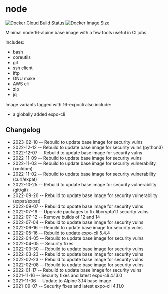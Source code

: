 # node

[![Docker Cloud Build Status](https://img.shields.io/docker/cloud/build/countingup/node.svg)](https://hub.docker.com/r/countingup/node/builds/) ![Docker Image Size](https://img.shields.io/docker/image-size/countingup/node/16)

Minimal node:16-alpine base image with a few tools useful in CI jobs.

Includes:
 - bash
 - coreutils
 - git
 - ssh client
 - lftp
 - GNU make
 - AWS cli
 - zip
 - jq

Image variants tagged with 16-expocli also include:
 - a globally added expo-cli

## Changelog

- 2023-02-10 -- Rebuild to update base image for security vulns
- 2022-12-12 -- Rebuild to update base image for security vulns (python3)
- 2022-12-07 -- Rebuild to update base image for security vulns
- 2022-11-09 -- Rebuild to update base image for security vulns
- 2022-11-03 -- Rebuild to update base image for security vulnerability (xmldom)
- 2022-11-02 -- Rebuild to update base image for security vulnerability (curl/expat)
- 2022-10-25 -- Rebuild to update base image for security vulnerability (git/git)
- 2022-09-26 -- Rebuild to update base image for security vulnerability (expat/expat)
- 2022-09-07 -- Rebuild to update base image for security vulns
- 2022-07-19 -- Upgrade packages to fix libcrypto1.1 security vulns
- 2022-07-12 -- Remove builds of 12 and 14
- 2022-07-04 -- Rebuild to update base image for security vulns
- 2022-06-16 -- Rebuild to update base image for security vulns
- 2022-05-16 -- Rebuild to update expo-cli 5.4.4
- 2022-04-05 -- Rebuild to update base image for security vulns
- 2022-04-05 -- Security fixes
- 2022-03-30 -- Rebuild to update base image for security vulns
- 2022-03-23 -- Rebuild to update base image for security vulns
- 2022-02-23 -- Rebuild to update base image for security vulns
- 2022-02-08 -- Rebuild to update base image for security vulns
- 2022-01-17 -- Rebuild to update base image for security vulns
- 2021-11-16 -- Security fixes and latest expo-cli 4.13.0
- 2021-11-06 -- Update to Alpine 3.14 base image
- 2021-09-07 -- Security fixes and latest expo-cli 4.11.0
